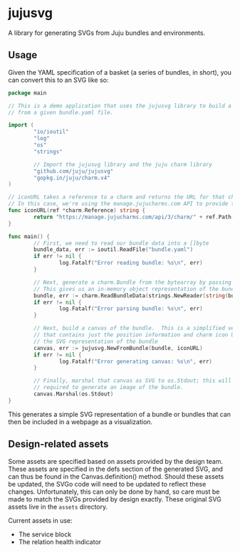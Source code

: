 jujusvg
=======

A library for generating SVGs from Juju bundles and environments.

Usage
-----

Given the YAML specification of a basket (a series of bundles, in short), you
can convert this to an SVG like so:

```go
package main

// This is a demo application that uses the jujusvg library to build a bundle SVG
// from a given bundle.yaml file.

import (
        "io/ioutil"
        "log"
        "os"
        "strings"

        // Import the jujusvg library and the juju charm library
        "github.com/juju/jujusvg"
        "gopkg.in/juju/charm.v4"
)

// iconURL takes a reference to a charm and returns the URL for that charm's icon.
// In this case, we're using the manage.jujucharms.com API to provide the icon's URL.
func iconURL(ref *charm.Reference) string {
        return "https://manage.jujucharms.com/api/3/charm/" + ref.Path() + "/file/icon.svg"
}

func main() {
        // First, we need to read our bundle data into a []byte
        bundle_data, err := ioutil.ReadFile("bundle.yaml")
        if err != nil {
                log.Fatalf("Error reading bundle: %s\n", err)
        }

        // Next, generate a charm.Bundle from the bytearray by passing it to ReadNewBundleData.
        // This gives us an in-memory object representation of the bundle that we can pass to jujusvg
        bundle, err := charm.ReadBundleData(strings.NewReader(string(bundle_data)))
        if err != nil {
                log.Fatalf("Error parsing bundle: %s\n", err)
        }

        // Next, build a canvas of the bundle.  This is a simplified version of a charm.Bundle
        // that contains just the position information and charm icon URLs necessary to build
        // the SVG representation of the bundle
        canvas, err := jujusvg.NewFromBundle(bundle, iconURL)
        if err != nil {
                log.Fatalf("Error generating canvas: %s\n", err)
        }

        // Finally, marshal that canvas as SVG to os.Stdout; this will print the SVG data
        // required to generate an image of the bundle.
        canvas.Marshal(os.Stdout)
}

```

This generates a simple SVG representation of a bundle or bundles that can then
be included in a webpage as a visualization.

Design-related assets
---------------------

Some assets are specified based on assets provided by the design team. These
assets are specified in the defs section of the generated SVG, and can thus
be found in the Canvas.definition() method. Should these assets be updated,
the SVGo code will need to be updated to reflect these changes. Unfortunately,
this can only be done by hand, so care must be made to match the SVGs provided
by design exactly.  These original SVG assets live in the `assets` directory.

Current assets in use:

* The service block
* The relation health indicator
